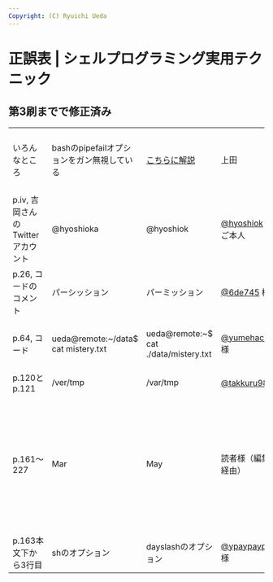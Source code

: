 ```yaml
---
Copyright: (C) Ryuichi Ueda
---
```



# 正誤表 | シェルプログラミング実用テクニック

## 第3刷までで修正済み

<table>

 <tr>
 <td>いろんなところ</td>
 <td>bashのpipefailオプションをガン無視している</td>
 <td><a href="/?post=05953" target="_blank">こちらに解説</a></td>
 <td>上田</td>
 <td>すいません。存在を見落としておりました。</td>
 </tr>

 <tr>
 <td>p.iv, 吉岡さんのTwitterアカウント</td>
 <td>@hyoshioka</td>
 <td>@hyoshiok</td>
 <td><a href="https://twitter.com/hyoshiok" target="_blank">@hyoshiok</a> 様ご本人</td>
 <td>ゴメンナサイゴメンナサイ！！！</td>
 </tr>

 <tr>
 <td>p.26, コードのコメント</td>
 <td>パーシッション</td>
 <td>パーミッション</td>
 <td><a href="https://twitter.com/6de745" target="_blank">@6de745</a> 様</td>
 <td></td>
 </tr>

 <tr>
 <td>p.64, コード</td>
 <td>ueda@remote:~/data$ cat mistery.txt</td>
 <td>ueda@remote:~$ cat ./data/mistery.txt</td>
 <td><a href="https://twitter.com/yumehachi" target="_blank">@yumehachi</a> 様</td>
 <td>ディレクトリが瞬間移動してましたね・・・</td>
 </tr>

 <tr>
 <td>p.120とp.121</td>
 <td>/ver/tmp</td>
 <td>/var/tmp</td>
 <td><a href="https://twitter.com/takkuru98" target="_blank">@takkuru98</a> 様</td>
 <td></td>
 </tr>

 <tr>
 <td>p.161〜227</td>
 <td>Mar</td>
 <td>May</td>
 <td>読者様（編集者経由）</td>
 <td>5月を表すMayがすべてMarになってました・・・（2ヶ月ずらしてしまうポカをよくやってしまいます・・・）</td>
 </tr>

 <tr>
 <td>p.163本文下から3行目</td>
 <td>shのオプション</td>
 <td>dayslashのオプション</td>
 <td><a href="https://twitter.com/ypaypaypako" target="_blank">@ypaypaypako</a> 様</td>
 <td>ポカです。</td>
 </tr>

</table>
